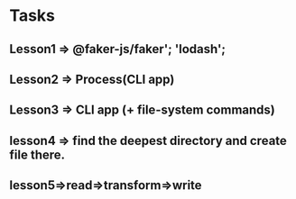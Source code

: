 # Tasks

## Lesson1 => @faker-js/faker'; 'lodash';

## Lesson2 => Process(CLI app)

## Lesson3 => CLI app (+ file-system commands)

## lesson4 => find the deepest directory and create file there.

## lesson5=>read=>transform=>write
